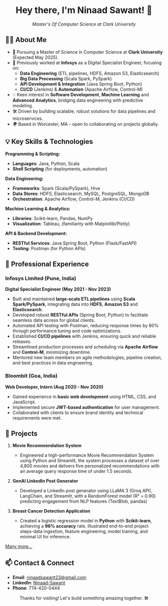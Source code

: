 <h1 align="center">Hey there, I'm Ninaad Sawant! 👋</h1>
<p align="center">
  <em>Master's Of Computer Science at Clark University</em>
</p>


## 👨‍💻 About Me

- 🚀 Pursuing a Master of Science in Computer Science at **Clark University** (Expected May 2025).
- 💼 Previously worked at **Infosys** as a Digital Specialist Engineer, focusing on:
  - **Data Engineering** (ETL pipelines, HDFS, Amazon S3, Elasticsearch)
  - **Big Data Processing** (Scala Spark, PySpark)
  - **API Development & Integration** (Java Spring Boot, Python)
  - **CI/CD** (Jenkins) & **Automation** (Apache Airflow, Control-M)
- 💡 Keen interest in **Software Development**, **Machine Learning** and **Advanced Analytics**, bridging data engineering with predictive modeling.
- 🛠️ Driven by building scalable, robust solutions for data pipelines and microservices.
- 🌍 Based in Worcester, MA - open to collaborating on projects globally.


## 💡 Key Skills & Technologies

**Programming & Scripting:**
- **Languages**: Java, Python, Scala
- **Shell Scripting** (for deployments, automation)

**Data Engineering:**
- **Frameworks**: Spark (Scala/PySpark), Hive  
- **Data Stores**: HDFS, Elasticsearch, MySQL, PostgreSQL, MongoDB  
- **Orchestration**: Apache Airflow, Control-M, Jenkins (CI/CD)

**Machine Learning & Analytics:**
- **Libraries**: Scikit-learn, Pandas, NumPy  
- **Visualization**: Tableau, (familiarity with Matplotlib/Plotly)

**API & Backend Development:**
- **RESTful Services**: Java Spring Boot, Python (Flask/FastAPI)
- **Testing**: Postman (for Python APIs)



## 💼 Professional Experience

### Infosys Limited (Pune, India)  
**Digital Specialist Engineer (May 2021 - Nov 2023)**  
- Built and maintained **large-scale ETL pipelines** using **Scala Spark/PySpark**, integrating data into **HDFS**, **Amazon S3** and **Elasticsearch**.  
- Developed robust **RESTful APIs** (Spring Boot, Python) to facilitate seamless data access for global clients.  
- Automated API testing with Postman, reducing response times by 80% through performance tuning and code optimizations.  
- Established **CI/CD pipelines** with Jenkins, ensuring quick and reliable releases.  
- Streamlined production processes and scheduling via **Apache Airflow** and **Control-M**, minimizing downtime.  
- Mentored new team members on agile methodologies, pipeline creation, and best practices in data engineering.

### Bloombit (Goa, India)  
**Web Developer, Intern (Aug 2020 - Nov 2020)**  
- Gained experience in **basic web development** using HTML, CSS, and JavaScript.  
- Implemented secure **JWT-based authentication** for user management.  
- Collaborated with clients to ensure brand identity and technical requirements were met.  



## 🔬 Projects

1. **Movie Recommendation System**  
   - Engineered a high-performance Movie Recommendation System using Python and Streamlit, the system processes a dataset of over 4,800 movies and delivers five personalized recommendations with an average query response time of under 1.5 seconds.
     
2. **GenAI LinkedIn Post Generator**
   - Developed a LinkedIn post generator using LLaMA 3 (Groq API), LangChain, and Streamlit, with a RandomForest model (R² = 0.90) predicting engagement from NLP features (TextBlob, pandas)

3. **Breast Cancer Detection Application**  
   - Created a logistic regression model in **Python** with **Scikit-learn**, achieving a **96% accuracy** rate. Illustrated end-to-end project steps-data ingestion, feature engineering, model training, and minimal UI for inference.
  
[Many more...](https://github.com/NinaadSawant23?tab=repositories)

## 📫 Contact & Connect

- **Email**: ninaadsawant23@gmail.com  
- **LinkedIn**: [Ninaad-Sawant](https://www.linkedin.com/in/ninaadsawant/)
- **Phone**: 774-420-0444  



<p align="center">Thanks for visiting! Let's build something amazing together. 🛠️</p>
